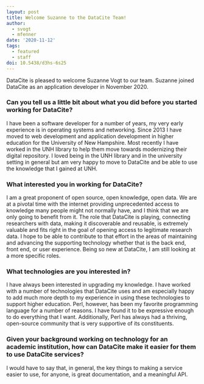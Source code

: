```yaml
---
layout: post
title: Welcome Suzanne to the DataCite Team!
author:
  - svogt
  - mfenner
date: '2020-11-12'
tags:
  - featured
  - staff
doi: 10.5438/d3hs-6s25
---
```

DataCite is pleased to welcome Suzanne Vogt to our team.  Suzanne joined DataCite as an application developer in November 2020.

### Can you tell us a little bit about what you did before you started working for DataCite?

I have been a software developer for a number of years, my very early experience is in operating systems and networking.  Since 2013 I have moved to web development and application development in higher education for the University of New Hampshire.  Most recently I have worked in the UNH library to help them move towards modernizing their digital repository.  I loved being in the UNH library and in the university setting in general but am very happy to move to DataCite and be able to use the knowledge that I gained at UNH.

### What interested you in working for DataCite?

I am a great proponent of open source, open knowledge, open data.  We are at a pivotal time with the internet providing unprecedented access to knowledge many people might not normally have, and I think that we are only going to benefit from it. The role that DataCite is playing, connecting researchers with data, making it discoverable and reusable, is extremely valuable and fits right in the goal of opening access to legitimate research data.  I hope to be able to contribute to that effort in the areas of maintaining and advancing the supporting technology whether that is the back end, front end, or user experience.  Being so new at DataCite, I am still looking at a more specific roles.

### What technologies are you interested in?

I have always been interested in upgrading my knowledge.  I have worked with a number of technologies that DataCite uses and am especially happy to add much more depth to my experience in using these technologies to support higher education.  Perl, however, has been my favorite programming language for a number of reasons. I have found it to be expressive enough to do everything that I want.  Additionally, Perl has always had a thriving, open-source community that is very supportive of its constituents.

### Given your background working on technology for an academic institution, how can DataCite make it easier for them to use DataCite services?

I would have to say that, in general, the key things to making a service easier to use, for anyone, is great documentation, and a meaningful API. 
